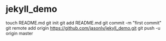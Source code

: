 jekyll_demo
===========
touch README.md
git init
git add README.md
git commit -m "first commit"
git remote add origin https://github.com/jasonlv/jekyll_demo.git
git push -u origin master
